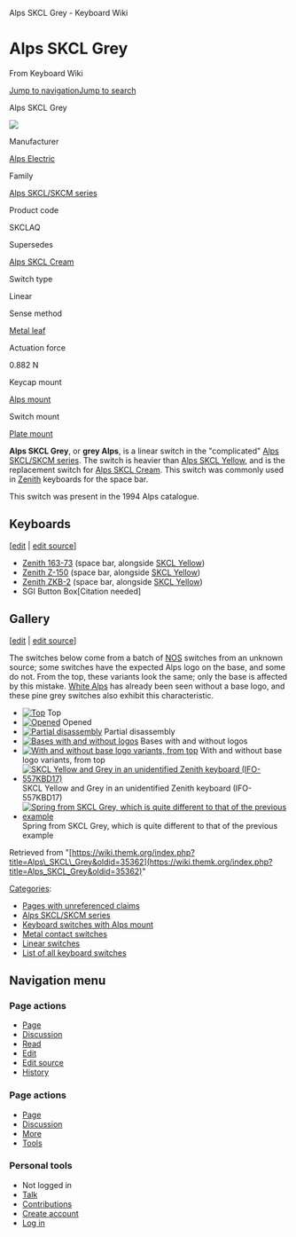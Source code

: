 Alps SKCL Grey - Keyboard Wiki

Alps SKCL Grey
==============

From Keyboard Wiki 

[Jump to navigation](https://wiki.themk.org/index.php/Alps_SKCL_Grey#column-one)[Jump to search](https://wiki.themk.org/index.php/Alps_SKCL_Grey#searchInput)

Alps SKCL Grey

[![](https://wiki.themk.org/images/thumb/e/e8/Alps_SKCLAQ_--_top.jpg/500px-Alps_SKCLAQ_--_top.jpg)](https://wiki.themk.org/index.php/File:Alps_SKCLAQ_--_top.jpg)

Manufacturer

[Alps Electric](https://wiki.themk.org/index.php/Alps_Electric "Alps Electric")

Family

[Alps SKCL/SKCM series](https://wiki.themk.org/index.php/Alps_SKCL/SKCM_series "Alps SKCL/SKCM series")

Product code

SKCLAQ

Supersedes

[Alps SKCL Cream](https://wiki.themk.org/index.php/Alps_SKCL_Cream "Alps SKCL Cream")

Switch type

Linear

Sense method

[Metal leaf](https://wiki.themk.org/index.php/Contact_mechanism#Metal_leaf "Contact mechanism")

Actuation force

0.882 N

Keycap mount

[Alps mount](https://wiki.themk.org/index.php/Keycap_mount#Alps_mount "Keycap mount")

Switch mount

[Plate mount](https://wiki.themk.org/index.php/Switch_mount#Plate_mount "Switch mount")

**Alps SKCL Grey**, or **grey Alps**, is a linear switch in the "complicated" [Alps SKCL/SKCM series](https://wiki.themk.org/index.php/Alps_SKCL/SKCM_series "Alps SKCL/SKCM series"). The switch is heavier than [Alps SKCL Yellow](https://wiki.themk.org/index.php/Alps_SKCL_Yellow "Alps SKCL Yellow"), and is the replacement switch for [Alps SKCL Cream](https://wiki.themk.org/index.php/Alps_SKCL_Cream "Alps SKCL Cream"). This switch was commonly used in [Zenith](https://wiki.themk.org/index.php/Zenith "Zenith") keyboards for the space bar.

This switch was present in the 1994 Alps catalogue.

Keyboards
---------

\[[edit](https://wiki.themk.org/index.php?title=Alps_SKCL_Grey&veaction=edit&section=1 "Edit section: Keyboards") | [edit source](https://wiki.themk.org/index.php?title=Alps_SKCL_Grey&action=edit&section=1 "Edit section's source code: Keyboards")\]

*   [Zenith 163-73](https://wiki.themk.org/index.php/Zenith_163-73 "Zenith 163-73") (space bar, alongside [SKCL Yellow](https://wiki.themk.org/index.php/Alps_SKCL_Yellow "Alps SKCL Yellow"))
*   [Zenith Z-150](https://wiki.themk.org/index.php/Zenith_Z-150 "Zenith Z-150") (space bar, alongside [SKCL Yellow](https://wiki.themk.org/index.php/Alps_SKCL_Yellow "Alps SKCL Yellow"))
*   [Zenith ZKB-2](https://wiki.themk.org/index.php/Zenith_ZKB-2 "Zenith ZKB-2") (space bar, alongside [SKCL Yellow](https://wiki.themk.org/index.php/Alps_SKCL_Yellow "Alps SKCL Yellow"))
*   SGI Button Box\[Citation needed\]

Gallery
-------

\[[edit](https://wiki.themk.org/index.php?title=Alps_SKCL_Grey&veaction=edit&section=2 "Edit section: Gallery") | [edit source](https://wiki.themk.org/index.php?title=Alps_SKCL_Grey&action=edit&section=2 "Edit section's source code: Gallery")\]

The switches below come from a batch of [NOS](https://wiki.themk.org/index.php/NOS "NOS") switches from an unknown source; some switches have the expected Alps logo on the base, and some do not. From the top, these variants look the same; only the base is affected by this mistake. [White Alps](https://wiki.themk.org/index.php/Alps_SKCM_White "Alps SKCM White") has already been seen without a base logo, and these pine grey switches also exhibit this characteristic.

*   [![Top](https://wiki.themk.org/images/thumb/e/e8/Alps_SKCLAQ_--_top.jpg/499px-Alps_SKCLAQ_--_top.jpg)](https://wiki.themk.org/index.php/File:Alps_SKCLAQ_--_top.jpg "Top") Top 
*   [![Opened](https://wiki.themk.org/images/thumb/1/1e/Alps_SKCLAQ_--_opened.jpg/499px-Alps_SKCLAQ_--_opened.jpg)](https://wiki.themk.org/index.php/File:Alps_SKCLAQ_--_opened.jpg "Opened") Opened 
*   [![Partial disassembly](https://wiki.themk.org/images/thumb/4/4f/Alps_SKCLAQ_--_partial_disassembly.jpg/499px-Alps_SKCLAQ_--_partial_disassembly.jpg)](https://wiki.themk.org/index.php/File:Alps_SKCLAQ_--_partial_disassembly.jpg "Partial disassembly") Partial disassembly 
*   [![Bases with and without logos](https://wiki.themk.org/images/thumb/b/bc/Alps_SKCLAQ_--_with_and_without_base_logo%2C_bottom.jpg/499px-Alps_SKCLAQ_--_with_and_without_base_logo%2C_bottom.jpg)](https://wiki.themk.org/index.php/File:Alps_SKCLAQ_--_with_and_without_base_logo,_bottom.jpg "Bases with and without logos") Bases with and without logos 
*   [![With and without base logo variants, from top](https://wiki.themk.org/images/thumb/8/83/Alps_SKCLAQ_--_with_and_without_base_logo%2C_top.jpg/499px-Alps_SKCLAQ_--_with_and_without_base_logo%2C_top.jpg)](https://wiki.themk.org/index.php/File:Alps_SKCLAQ_--_with_and_without_base_logo,_top.jpg "With and without base logo variants, from top") With and without base logo variants, from top 
*   [![SKCL Yellow and Grey in an unidentified Zenith keyboard (IFO-557KBD17)](https://wiki.themk.org/images/thumb/c/c7/Zenith_keyboard_with_SKCL_Yellow_and_SKCL_Grey.jpg/499px-Zenith_keyboard_with_SKCL_Yellow_and_SKCL_Grey.jpg)](https://wiki.themk.org/index.php/File:Zenith_keyboard_with_SKCL_Yellow_and_SKCL_Grey.jpg "SKCL Yellow and Grey in an unidentified Zenith keyboard (IFO-557KBD17)") SKCL Yellow and Grey in an unidentified Zenith keyboard (IFO-557KBD17) 
*   [![Spring from SKCL Grey, which is quite different to that of the previous example](https://wiki.themk.org/images/thumb/d/d0/Alps_SKCL_Grey_%28Zenith_keyboard%29_--_opened.jpg/499px-Alps_SKCL_Grey_%28Zenith_keyboard%29_--_opened.jpg)](https://wiki.themk.org/index.php/File:Alps_SKCL_Grey_\(Zenith_keyboard\)_--_opened.jpg "Spring from SKCL Grey, which is quite different to that of the previous example") Spring from SKCL Grey, which is quite different to that of the previous example

Retrieved from "[https://wiki.themk.org/index.php?title=Alps\_SKCL\_Grey&oldid=35362](https://wiki.themk.org/index.php?title=Alps_SKCL_Grey&oldid=35362)"

[Categories](https://wiki.themk.org/index.php/Special:Categories "Special:Categories"):

*   [Pages with unreferenced claims](https://wiki.themk.org/index.php/Category:Pages_with_unreferenced_claims "Category:Pages with unreferenced claims")
*   [Alps SKCL/SKCM series](https://wiki.themk.org/index.php/Category:Alps_SKCL/SKCM_series "Category:Alps SKCL/SKCM series")
*   [Keyboard switches with Alps mount](https://wiki.themk.org/index.php/Category:Keyboard_switches_with_Alps_mount "Category:Keyboard switches with Alps mount")
*   [Metal contact switches](https://wiki.themk.org/index.php/Category:Metal_contact_switches "Category:Metal contact switches")
*   [Linear switches](https://wiki.themk.org/index.php/Category:Linear_switches "Category:Linear switches")
*   [List of all keyboard switches](https://wiki.themk.org/index.php/Category:List_of_all_keyboard_switches "Category:List of all keyboard switches")

Navigation menu
---------------

### Page actions

*   [Page](https://wiki.themk.org/index.php/Alps_SKCL_Grey "View the content page [c]")
*   [Discussion](https://wiki.themk.org/index.php?title=Talk:Alps_SKCL_Grey&action=edit&redlink=1 "Discussion about the content page (page does not exist) [t]")
*   [Read](https://wiki.themk.org/index.php/Alps_SKCL_Grey)
*   [Edit](https://wiki.themk.org/index.php?title=Alps_SKCL_Grey&veaction=edit "Edit this page [v]")
*   [Edit source](https://wiki.themk.org/index.php?title=Alps_SKCL_Grey&action=edit "Edit the source code of this page [e]")
*   [History](https://wiki.themk.org/index.php?title=Alps_SKCL_Grey&action=history "Past revisions of this page [h]")

### Page actions

*   [Page](https://wiki.themk.org/index.php/Alps_SKCL_Grey "Page")
*   [Discussion](https://wiki.themk.org/index.php?title=Talk:Alps_SKCL_Grey&action=edit&redlink=1 " (page does not exist)")
*   [More](https://wiki.themk.org/index.php/Alps_SKCL_Grey#p-cactions)
*   [Tools](https://wiki.themk.org/index.php/Alps_SKCL_Grey#p-tb "Tools")

### Personal tools

*   Not logged in
*   [Talk](https://wiki.themk.org/index.php/Special:MyTalk "Discussion about edits from this IP address [n]")
*   [Contributions](https://wiki.themk.org/index.php/Special:MyContributions "A list of edits made from this IP address [y]")
*   [Create account](https://wiki.themk.org/index.php?title=Special:CreateAccount&returnto=Alps+SKCL+Grey "You are encouraged to create an account and log in; however, it is not mandatory")
*   [Log in](https://wiki.themk.org/index.php?title=Special:UserLogin&returnto=Alps+SKCL+Grey "You are encouraged to log in; however, it is not mandatory [o]")

[](https://wiki.themk.org/index.php/Main_Page) [](https://wiki.themk.org/index.php/Alps_SKCL_Grey#sidebar "Jump to navigation")[](https://wiki.themk.org/index.php/Alps_SKCL_Grey#p-personal "user tools")[](https://wiki.themk.org/index.php/Alps_SKCL_Grey#globalWrapper "back to top")